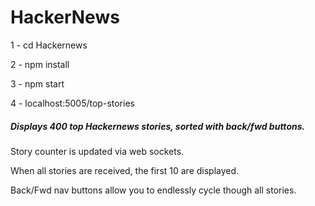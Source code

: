 # HackerNews

1 - cd Hackernews

2 - npm install

3 - npm start

4 - localhost:5005/top-stories







##### Displays 400 top Hackernews stories, sorted with back/fwd buttons.

Story counter is updated via web sockets.

When all stories are received, the first 10 are displayed.

Back/Fwd nav buttons allow you to endlessly cycle though all stories.

